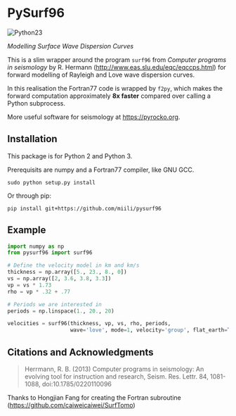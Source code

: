 # PySurf96
![Python23](https://img.shields.io/badge/python-2.7%20%7C%203.x-brightgreen.svg)

_Modelling Surface Wave Dispersion Curves_

This is a slim wrapper around the program `surf96` from _Computer programs in seismology_ by R. Hermann (http://www.eas.slu.edu/eqc/eqccps.html) for forward modelling of Rayleigh and Love wave dispersion curves.

In this realisation the Fortran77 code is wrapped by `f2py`, which makes the forward computation approximately **8x faster** compared over calling a Python subprocess.

More useful software for seismology at https://pyrocko.org.

## Installation

This package is for Python 2 and Python 3.

Prerequisits are numpy and a Fortran77 compiler, like GNU GCC.

```
sudo python setup.py install
```

Or through pip:

```
pip install git+https://github.com/miili/pysurf96
```

## Example

```python
import numpy as np
from pysurf96 import surf96

# Define the velocity model in km and km/s
thickness = np.array([5., 23., 8., 0])
vs = np.array([2, 3.6, 3.8, 3.3])
vp = vs * 1.73
rho = vp * .32 + .77

# Periods we are interested in
periods = np.linspace(1., 20., 20)

velocities = surf96(thickness, vp, vs, rho, periods,
                    wave='love', mode=1, velocity='group', flat_earth=True)
```

## Citations and Acknowledgments

> Herrmann, R. B. (2013) Computer programs in seismology: An evolving tool for instruction and research, Seism. Res. Lettr. 84, 1081-1088, doi:10.1785/0220110096

Thanks to Hongjian Fang for creating the Fortran subroutine (https://github.com/caiweicaiwei/SurfTomo)

